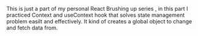 This is just a part of my personal React Brushing up series , in this part I practiced Context and useContext hook that solves state management problem easilt and effectively. It kind of creates a global object to change and fetch data from.
